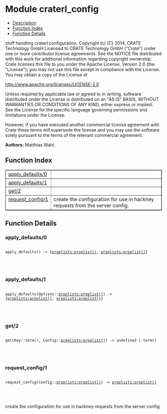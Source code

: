 

# Module craterl_config #
* [Description](#description)
* [Function Index](#index)
* [Function Details](#functions)



stuff handling craterl configuration.
Copyright (c) (C) 2014, CRATE Technology GmbH
Licensed to CRATE Technology GmbH ("Crate") under one or more contributor
license agreements.  See the NOTICE file distributed with this work for
additional information regarding copyright ownership.  Crate licenses
this file to you under the Apache License, Version 2.0 (the "License");
you may not use this file except in compliance with the License.  You may
obtain a copy of the License at

http://www.apache.org/licenses/LICENSE-2.0

Unless required by applicable law or agreed to in writing, software
distributed under the License is distributed on an "AS IS" BASIS, WITHOUT
WARRANTIES OR CONDITIONS OF ANY KIND, either express or implied.  See the
License for the specific language governing permissions and limitations
under the License.

However, if you have executed another commercial license agreement
with Crate these terms will supersede the license and you may use the
software solely pursuant to the terms of the relevant commercial agreement.


__Authors:__ Matthias Wahl.
<a name="index"></a>

## Function Index ##


<table width="100%" border="1" cellspacing="0" cellpadding="2" summary="function index"><tr><td valign="top"><a href="#apply_defaults-0">apply_defaults/0</a></td><td></td></tr><tr><td valign="top"><a href="#apply_defaults-1">apply_defaults/1</a></td><td></td></tr><tr><td valign="top"><a href="#get-2">get/2</a></td><td></td></tr><tr><td valign="top"><a href="#request_config-1">request_config/1</a></td><td>
create the configuration for use in hackney requests from the server config.</td></tr></table>


<a name="functions"></a>

## Function Details ##

<a name="apply_defaults-0"></a>

### apply_defaults/0 ###


<pre><code>
apply_defaults() -&gt; {<a href="proplists.md#type-proplist">proplists:proplist()</a>, <a href="proplists.md#type-proplist">proplists:proplist()</a>}
</code></pre>

<br></br>



<a name="apply_defaults-1"></a>

### apply_defaults/1 ###


<pre><code>
apply_defaults(Options::<a href="proplists.md#type-proplist">proplists:proplist()</a>) -&gt; {<a href="proplists.md#type-proplist">proplists:proplist()</a>, <a href="proplists.md#type-proplist">proplists:proplist()</a>}
</code></pre>

<br></br>



<a name="get-2"></a>

### get/2 ###


<pre><code>
get(Key::term(), Config::<a href="proplists.md#type-proplist">proplists:proplist()</a>) -&gt; undefined | term()
</code></pre>

<br></br>



<a name="request_config-1"></a>

### request_config/1 ###


<pre><code>
request_config(Config::<a href="proplists.md#type-proplist">proplists:proplist()</a>) -&gt; <a href="proplists.md#type-proplist">proplists:proplist()</a>
</code></pre>

<br></br>



create the configuration for use in hackney requests from the server config

